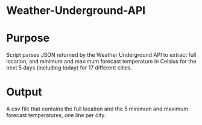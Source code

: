 # Weather-Underground-API

# Purpose
Script parses JSON returned by the Weather Underground API to extract full location, and minimum and maximum forecast temperature in Celsius for the next 5 days (including today) for 17 different cities.

# Output
A csv file that contains the full location and the 5 minimum and maximum forecast temperatures, one line per city.
